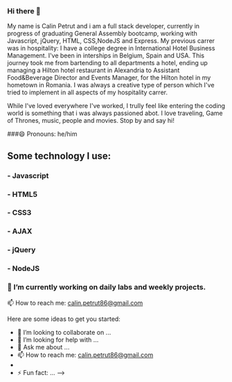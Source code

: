 ### Hi there 👋

My name is Calin Petrut and i am a full stack developer, currently in progress of graduating General Assembly bootcamp, 
working with Javascript, jQuery, HTML, CSS,NodeJS and Express. My previous carrer was in hospitality: I have a college degree in
International Hotel Business Management. I've been in interships in Belgium, Spain and USA. This journey took me from bartending 
to all departments a hotel, ending up managing a Hilton hotel restaurant in Alexandria to Assistant Food&Beverage Director and Events Manager,
for the Hilton hotel in my hometown in Romania. I was always a creative type of person which I've tried to implement in all aspects of my hospitality carrer.

While I've loved everywhere I've worked, I trully feel like entering the coding world is something that i was always
passioned abot. I love traveling, Game of Thrones, music, people and movies. Stop by and say hi!

###😄 Pronouns: he/him

## Some technology I use:
### - Javascript
### - HTML5
### - CSS3
### - AJAX
### - jQuery
### - NodeJS

### 🔭 I’m currently working on daily labs and weekly projects.

📫 How to reach me: calin.petrut86@gmail.com

Here are some ideas to get you started:


- 👯 I’m looking to collaborate on ...
- 🤔 I’m looking for help with ...
- 💬 Ask me about ...
- 📫 How to reach me: calin.petrut86@gmail.com
- 
- ⚡ Fun fact: ...
-->
